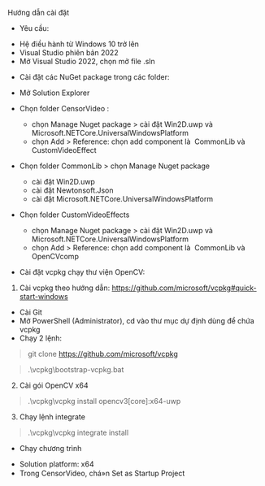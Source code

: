 Hướng dẫn cài đặt
* Yêu cầu:
- Hệ điều hành từ Windows 10 trở lên
- Visual Studio phiên bản 2022
- Mở Visual Studio 2022, chọn mở file .sln

* Cài đặt các NuGet package trong các folder:
- Mở Solution Explorer
- Chọn folder CensorVideo :
	+ chọn Manage Nuget package > cài đặt Win2D.uwp và Microsoft.NETCore.UniversalWindowsPlatform
	+ chọn Add > Reference: chọn add component là  CommonLib và  CustomVideoEffect

- Chọn folder CommonLib > chọn Manage Nuget package 
	+ cài đặt Win2D.uwp
	+ cài đặt Newtonsoft.Json
	+ cài đặt Microsoft.NETCore.UniversalWindowsPlatform
- Chọn folder CustomVideoEffects 
	+ chọn Manage Nuget package > cài đặt Win2D.uwp và  Microsoft.NETCore.UniversalWindowsPlatform
	+ chọn Add > Reference: chọn add component là  CommonLib và  OpenCVcomp

* Cài đặt vcpkg chạy thư viện OpenCV:
1. Cài vcpkg theo hướng dẫn: https://github.com/microsoft/vcpkg#quick-start-windows
- Cài Git  
- Mở PowerShell (Administrator), cd vào thư mục dự định dùng để chứa vcpkg
- Chạy 2 lệnh: 
> git clone https://github.com/microsoft/vcpkg

> .\vcpkg\bootstrap-vcpkg.bat
 
2. Cài gói OpenCV x64
> .\vcpkg\vcpkg install opencv3[core]:x64-uwp
 
3. Chạy lệnh integrate
> .\vcpkg\vcpkg integrate install

* Chạy chương trình
- Solution platform: x64
- Trong CensorVideo, chá»n Set as Startup Project
